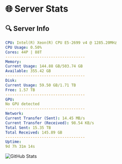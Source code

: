 # 🌐 Server Stats
## 🔍 Server Info
```yaml
CPU: Intel(R) Xeon(R) CPU E5-2699 v4 @ 1285.20MHz
CPU Usage: 0.50%
Cores: 44P | 88T
-----------------------------------
Memory:
Current Usage: 144.88 GB/503.74 GB
Available: 355.42 GB
-----------------------------------
Disk:
Current Usage: 59.50 GB/1.71 TB
Free: 1.57 TB
-----------------------------------
GPU:
No GPU detected
-----------------------------------
Network:
Current Transfer (Sent): 14.45 MB/s
Current Transfer (Received): 98.54 KB/s
Total Sent: 15.35 TB
Total Received: 145.89 GB
-----------------------------------
Uptime:
9d 7h 31m 14s
```
![GitHub Stats](https://img.shields.io/badge/Updated-2025-03-17_04:54:03-blue)